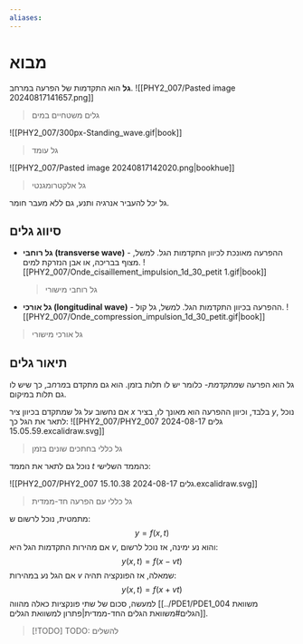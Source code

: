 ```yaml
---
aliases:
---
```

# מבוא
**גל** הוא התקדמות של הפרעה במרחב.
![[PHY2_007/Pasted image 20240817141657.png]]
>גלים משטחיים במים

![[PHY2_007/300px-Standing_wave.gif|book]]
>גל עומד

![[PHY2_007/Pasted image 20240817142020.png|bookhue]]
>גל אלקטרומגנטי

גל יכל להעביר אנרגיה ותנע, גם ללא מעבר חומר.

## סיווג גלים
- **גל רוחבי (transverse wave)** - ההפרעה מאונכת לכיוון התקדמות הגל. למשל, מצוף בבריכה, או אבן הנזרקת למים.
	![[PHY2_007/Onde_cisaillement_impulsion_1d_30_petit 1.gif|book]]
	>גל רוחבי מישורי

- **גל אורכי (longitudinal wave)** - ההפרעה בכיוון התקדמות הגל. למשל, גל קול.
	![[PHY2_007/Onde_compression_impulsion_1d_30_petit.gif|book]]
>גל אורכי מישורי

## תיאור גלים
גל הוא הפרעה ש*מתקדמת*- כלומר יש לו תלות בזמן. הוא גם מתקדם ב*מרחב*, כך שיש לו גם תלות במיקום.

אם נחשוב על גל שמתקדם בכיוון ציר $x$ בלבד, וכיוון ההפרעה הוא מאונך לו, בציר $y$, נוכל לתאר את הגל כך:
![[PHY2_007/PHY2_007 גלים 2024-08-17 15.05.59.excalidraw.svg]]
>גל כללי בחתכים שונים בזמן

נוכל גם לתאר את הממד $t$ כהממד השלישי:

![[PHY2_007/PHY2_007 גלים 2024-08-17 15.10.38.excalidraw.svg]]
>גל כללי עם הפרעה חד-ממדית

מתמטית, נוכל לרשום ש:
$$y=f(x,t)$$
אם מהירות התקדמות הגל היא $v$, והוא נע ימינה, אז נוכל לרשום:
$$y(x,t)=f(x-vt)$$
אם הגל נע במהירות $v$ שמאלה, אז הפונקציה תהיה:
$$y(x,t)=f(x+vt)$$
למעשה, סכום של שתי פונקציות כאלה מהווה [[../PDE1/PDE1_004 משוואת הגלים#משוואת הגלים החד-ממדית|פתרון למשוואת הגלים]].


>[!TODO] TODO: להשלים